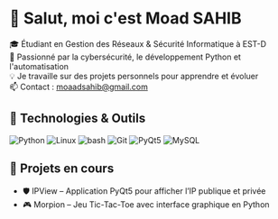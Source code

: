 # 👋 Salut, moi c'est Moad SAHIB

🎓 Étudiant en Gestion des Réseaux & Sécurité Informatique à EST-D  
🔐 Passionné par la cybersécurité, le développement Python et l'automatisation  
💡 Je travaille sur des projets personnels pour apprendre et évoluer  
📫 Contact : moaadsahib@gmail.com  

## 🔧 Technologies & Outils

![Python](https://img.shields.io/badge/-Python-3776AB?style=flat-square&logo=python&logoColor=white)
![Linux](https://img.shields.io/badge/-Linux-FCC624?style=flat-square&logo=linux&logoColor=black)
![bash](https://img.shields.io/badge/-Bash-4EAA25?style=flat-square&logo=gnubash&logoColor=white)
![Git](https://img.shields.io/badge/-Git-F05032?style=flat-square&logo=git&logoColor=white)
![PyQt5](https://img.shields.io/badge/-PyQt5-41CD52?style=flat-square&logo=qt&logoColor=white)
![MySQL](https://img.shields.io/badge/-MySQL-4479A1?style=flat-square&logo=mysql&logoColor=white)

## 📌 Projets en cours

- 🛡️ IPView – Application PyQt5 pour afficher l’IP publique et privée
- 🎮 Morpion – Jeu Tic-Tac-Toe avec interface graphique en Python
